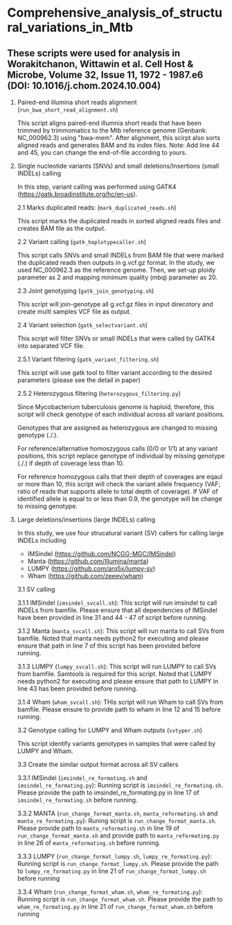 # Comprehensive_analysis_of_structural_variations_in_Mtb
## These scripts were used for analysis in Worakitchanon, Wittawin et al. Cell Host & Microbe, Volume 32, Issue 11, 1972 - 1987.e6 (DOI: 10.1016/j.chom.2024.10.004)

1. Paired-end illumina short reads alignment (`run_bwa_short_read_alignment.sh`)
   
    This script aligns paired-end illumnia short reads that have been trimmed by trimmomatics to the Mtb reference genome (Genbank: NC_000962.3) using "bwa-mem".
    After alignment, this scirpt also sorts aligned reads and generates BAM and its index files.
    Note: Add line 44 and 45, you can change the end-of-file according to yours.

 2. Single nucleotide variants (SNVs) and small deletions/Insertions (small INDELs) calling

      In this step, variant calling was performed using GATK4 (https://gatk.broadinstitute.org/hc/en-us).

      2.1 Marks duplicated reads: (`mark_duplicated_reads.sh`)

      This script marks the duplicated reads in sorted aligned reads files and creates BAM file as the output.

      2.2 Variant calling (`gatk_haplotypecaller.sh`)

      This script calls SNVs and small INDELs from BAM file that were marked the duplicated reads then outputs in g.vcf.gz format. In the study, we used NC_000962.3 as
      the reference genome. Then, we set-up ploidy parameter as 2 and mapping minimum quality (mbq) parameter as 20.

      2.3 Joint genotyping (`gatk_join_genotyping.sh`)

      This script will join-genotype all g.vcf.gz files in input direcotory and create multi samples VCF file as output.

      2.4 Variant selection (`gatk_selectvariant.sh`)

      This script will filter SNVs or small INDELs that were called by GATK4 into separated VCF file.

      2.5.1 Variant filtering (`gatk_variant_filtering.sh`)

      This script will use gatk tool to filter variant according to the desired parameters (please see the detail in paper)

      2.5.2 Heterozygous filtering (`heterozygous_filtering.py`)

      Since Mycobacterium tuberculosis genome is haploid, therefore, this script will check genotype of each individual across all variant positions.

      Genotypes that are assigned as heterozygous are changed to missing genotype (./.).

      For reference/alternative homoszygous calls (0/0 or 1/1) at any variant positions,
      this script replace genotype of individual by missing genotype (./.) if depth of coverage less than 10.

      For reference homozygous calls that their depth of coverages are eqaul or more than 10, this script will check the variant allele frequency (VAF; ratio of reads that
      supports allele to total depth of coverage). If VAF of identified allele is equal to or less than 0.9, the genotype will be change to missing genotype.

3. Large deletions/insertions (large INDELs) calling

   In this study, we use four strucatural variant (SV) callers for calling large INDELs including
   - IMSindel (https://github.com/NCGG-MGC/IMSindel)
   - Manta (https://github.com/Illumina/manta)
   - LUMPY (https://github.com/arq5x/lumpy-sv)
   - Wham (https://github.com/zeeev/wham)

   3.1 SV calling
   
   3.1.1 IMSindel (`imsindel_svcall.sh`): This script will run imsindel to call INDELs from bamfile. Please ensure that all dependencies of IMSindel have been provided in line
         31 and 44 - 47 of script before running.

   3.1.2 Manta (`manta_svcall.sh`): This script will run manta to call SVs from bamfile. Noted that manta needs python2 for executing and please ensure that path in line 7 of
         this script has been provided before running.

   3.1.3 LUMPY (`lumpy_svcall.sh`): This script will run LUMPY to call SVs from bamfile. Samtools is required for this script.
         Noted that LUMPY needs python2 for executing and please ensure that path to LUMPY in line 43 has been provided before running.

   3.1.4 Wham (`wham_svcall.sh`): THis script will run Wham to call SVs from bamfile. Please ensure to provide path to wham in line 12 and 15 before running.

   3.2 Genotype calling for LUMPY and Wham outputs (`svtyper.sh`)

   This script identify variants genotypes in samples that were called by LUMPY and Wham.

   3.3 Create the similar output format across all SV callers

   3.3.1 IMSindel (`imsindel_re_formating.sh` and `imsindel_re_formating.py`): Running script is `imsindel_re_formating.sh`. Please provide the path to imsindel_re_formating.py in line 17 of `imsindel_re_formating.sh` before running.

   3.3.2 MANTA (`run_change_format_manta.sh`, `manta_reformating.sh` and `manta_re_formating.py`): Runing script is `run_change_format_manta.sh`. Please provide path to `manta_reformating.sh` in line 19 of `run_change_format_manta.sh` and provide path to `manta_reformating.py` in line 26 of `manta_reformating.sh` before running.

   3.3.3 LUMPY (`run_change_format_lumpy.sh`, `lumpy_re_formating.py`): Running script is `run_change_format_lumpy.sh`. Please provide the path to `lumpy_re_formating.py` in line 21 of `run_change_format_lumpy.sh` before running

   3.3.4 Wham (`run_change_format_wham.sh`, `wham_re_formating.py`): Running script is `run_change_format_wham.sh`. Please provide the path to `wham_re_formating.py` in line 21 of `run_change_format_wham.sh` before running

 



         
        
